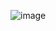 
![image](https://user-images.githubusercontent.com/3297411/87028648-7fa56600-c211-11ea-95f0-ff8af4a8c9ee.png)
